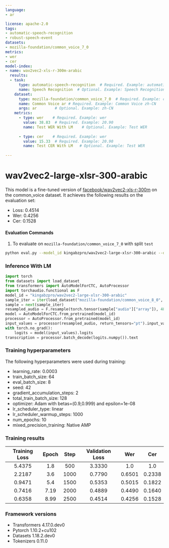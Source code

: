```yaml
---
language: 
- ar

license: apache-2.0
tags:
- automatic-speech-recognition
- robust-speech-event
datasets:
- mozilla-foundation/common_voice_7_0
metrics:
- wer
- cer
model-index:
- name: wav2vec2-xls-r-300m-arabic
  results:
  - task: 
      type: automatic-speech-recognition  # Required. Example: automatic-speech-recognition
      name: Speech Recognition  # Optional. Example: Speech Recognition
    dataset:
      type: mozilla-foundation/common_voice_7_0  # Required. Example: common_voice. Use dataset id from https://hf.co/datasets
      name: Common Voice ar # Required. Example: Common Voice zh-CN
      args: ar        # Optional. Example: zh-CN
    metrics:
      - type: wer    # Required. Example: wer
        value: 38.83  # Required. Example: 20.90
        name: Test WER With LM    # Optional. Example: Test WER
        
      - type: cer    # Required. Example: wer
        value: 15.33  # Required. Example: 20.90
        name: Test CER With LM   # Optional. Example: Test WER
        
---
```


<!-- This model card has been generated automatically according to the information the Trainer had access to. You
should probably proofread and complete it, then remove this comment. -->

# wav2vec2-large-xlsr-300-arabic

This model is a fine-tuned version of [facebook/wav2vec2-xls-r-300m](https://huggingface.co/facebook/wav2vec2-xls-r-300m) on the common_voice dataset.
It achieves the following results on the evaluation set:
- Loss: 0.4514
- Wer: 0.4256
- Cer: 0.1528

#### Evaluation Commands
1. To evaluate on `mozilla-foundation/common_voice_7_0` with split `test`

```bash
python eval.py --model_id kingabzpro/wav2vec2-large-xlsr-300-arabic --dataset mozilla-foundation/common_voice_7_0 --config ur --split test
```


### Inference With LM

```python
import torch
from datasets import load_dataset
from transformers import AutoModelForCTC, AutoProcessor
import torchaudio.functional as F
model_id = "kingabzpro/wav2vec2-large-xlsr-300-arabic"
sample_iter = iter(load_dataset("mozilla-foundation/common_voice_8_0", "ar", split="test", streaming=True, use_auth_token=True))
sample = next(sample_iter)
resampled_audio = F.resample(torch.tensor(sample["audio"]["array"]), 48_000, 16_000).numpy()
model = AutoModelForCTC.from_pretrained(model_id)
processor = AutoProcessor.from_pretrained(model_id)
input_values = processor(resampled_audio, return_tensors="pt").input_values
with torch.no_grad():
    logits = model(input_values).logits
transcription = processor.batch_decode(logits.numpy()).text
```

### Training hyperparameters

The following hyperparameters were used during training:
- learning_rate: 0.0003
- train_batch_size: 64
- eval_batch_size: 8
- seed: 42
- gradient_accumulation_steps: 2
- total_train_batch_size: 128
- optimizer: Adam with betas=(0.9,0.999) and epsilon=1e-08
- lr_scheduler_type: linear
- lr_scheduler_warmup_steps: 1000
- num_epochs: 10
- mixed_precision_training: Native AMP

### Training results

| Training Loss | Epoch | Step | Validation Loss | Wer    | Cer    |
|:-------------:|:-----:|:----:|:---------------:|:------:|:------:|
| 5.4375        | 1.8   | 500  | 3.3330          | 1.0    | 1.0    |
| 2.2187        | 3.6   | 1000 | 0.7790          | 0.6501 | 0.2338 |
| 0.9471        | 5.4   | 1500 | 0.5353          | 0.5015 | 0.1822 |
| 0.7416        | 7.19  | 2000 | 0.4889          | 0.4490 | 0.1640 |
| 0.6358        | 8.99  | 2500 | 0.4514          | 0.4256 | 0.1528 |


### Framework versions

- Transformers 4.17.0.dev0
- Pytorch 1.10.2+cu102
- Datasets 1.18.2.dev0
- Tokenizers 0.11.0
